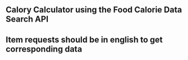 ## Calory Calculator using the Food Calorie Data Search API
## Item requests should be in english to get corresponding data
